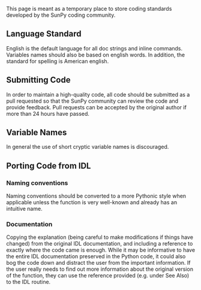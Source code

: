 This page is meant as a temporary place to store coding standards developed by the SunPy coding community.

## Language Standard
English is the default language for all doc strings and inline commands. Variables names should also be based on english words. In addition, the standard for spelling is American english.

## Submitting Code
In order to maintain a high-quality code, all code should be submitted as a pull requested so that the SunPy community can review the code and provide feedback. Pull requests can be accepted by the original author if more than 24 hours have passed.

## Variable Names
In general the use of short cryptic variable names is discouraged.

## Porting Code from IDL

### Naming conventions
Naming conventions should be converted to a more Pythonic style when applicable unless the function is very well-known and already has an intuitive name.

### Documentation
Copying the explanation (being careful to make modifications if things have changed) from the original IDL documentation, and including a reference to exactly where the code came is enough. While it may be informative to have the entire IDL documentation preserved in the Python code, it could also bog the code down and distract the user from the important information. If the user really needs to find out more information about the original version of the function, they can use the reference provided (e.g. under See Also) to the IDL routine.